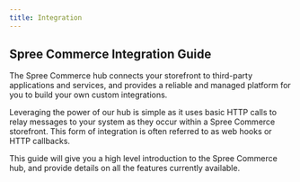 ```yaml
---
title: Integration
---
```


## Spree Commerce Integration Guide

The Spree Commerce hub connects your storefront to third-party applications and services, and provides a reliable and managed platform for you to build your own custom integrations.

Leveraging the power of our hub is simple as it uses basic HTTP calls to relay messages to your system as they occur within a Spree Commerce storefront. This form of integration is often referred to as web hooks or HTTP callbacks.

This guide will give you a high level introduction to the Spree Commerce hub, and provide details on all the features currently available.
